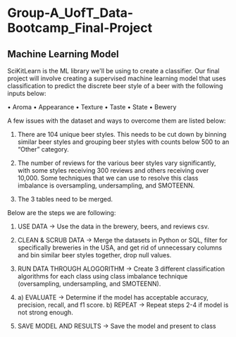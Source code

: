 # Group-A_UofT_Data-Bootcamp_Final-Project

## Machine Learning Model

SciKitLearn is the ML library we'll be using to create a classifier. Our final project will involve creating a supervised machine learning model that uses classification to predict the discrete beer style of a beer with the following inputs below:

•	Aroma
•	Appearance
•	Texture
•	Taste
•	State
•	Bewery

A few issues with the dataset and ways to overcome them are listed below:

1.	There are 104 unique beer styles. This needs to be cut down by binning similar beer styles and grouping beer styles with counts below 500 to an “Other” category.

2.	The number of reviews for the various beer styles vary significantly, with some styles receiving 300 reviews and others receiving over 10,000. Some techniques that we can use to resolve this class imbalance is oversampling, undersampling, and SMOTEENN.

3.	The 3 tables need to be merged.

Below are the steps we are following:

1.	USE DATA -> Use the data in the brewery, beers, and reviews csv.

2.	CLEAN & SCRUB DATA -> Merge the datasets in Python or SQL, filter for specifically breweries in the USA, and get rid of unnecessary columns and bin similar beer styles together, drop null values.

3.	RUN DATA THROUGH ALOGORITHM -> Create 3 different classification algorithms for each class using class imbalance technique (oversampling, undersampling, and SMOTEENN).

4.	a) EVALUATE -> Determine if the model has acceptable accuracy, precision, recall, and f1    score.
    b) REPEAT -> Repeat steps 2-4 if model is not strong enough.

5.	SAVE MODEL AND RESULTS -> Save the model and present to class

